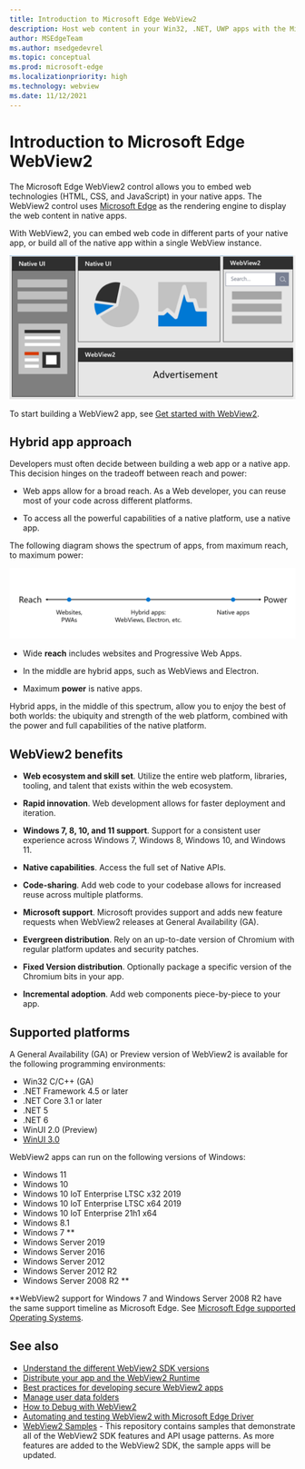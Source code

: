 ```yaml
---
title: Introduction to Microsoft Edge WebView2
description: Host web content in your Win32, .NET, UWP apps with the Microsoft Edge WebView2 control.
author: MSEdgeTeam
ms.author: msedgedevrel
ms.topic: conceptual
ms.prod: microsoft-edge
ms.localizationpriority: high
ms.technology: webview
ms.date: 11/12/2021
---
```

# Introduction to Microsoft Edge WebView2

The Microsoft Edge WebView2 control allows you to embed web technologies (HTML, CSS, and JavaScript) in your native apps.  The WebView2 control uses [Microsoft Edge](https://www.microsoftedgeinsider.com) as the rendering engine to display the web content in native apps.

With WebView2, you can embed web code in different parts of your native app, or build all of the native app within a single WebView instance.

![Diagram of an app with native UI areas in the left and top left, and WebView2 UI areas in the top right and bottom.](media/webview2/what-webview.png)

To start building a WebView2 app, see [Get started with WebView2](get-started/get-started.md).


<!-- ====================================================================== -->
## Hybrid app approach

Developers must often decide between building a web app or a native app.  This decision hinges on the tradeoff between reach and power:

*  Web apps allow for a broad reach.  As a Web developer, you can reuse most of your code across different platforms.

*  To access all the powerful capabilities of a native platform, use a native app.

The following diagram shows the spectrum of apps, from maximum reach, to maximum power:

![The spectrum of apps, from maximum reach but less power, to an optimal hybrid blend, to maximum power but less reach.](media/webview2/web-native.png)

*  Wide **reach** includes websites and Progressive Web Apps.

*  In the middle are hybrid apps, such as WebViews and Electron.

*  Maximum **power** is native apps.

Hybrid apps, in the middle of this spectrum, allow you to enjoy the best of both worlds: the ubiquity and strength of the web platform, combined with the power and full capabilities of the native platform.


<!-- ====================================================================== -->
## WebView2 benefits

*  **Web ecosystem and skill set**.  Utilize the entire web platform, libraries, tooling, and talent that exists within the web ecosystem.

*  **Rapid innovation**.  Web development allows for faster deployment and iteration.

*  **Windows 7, 8, 10, and 11 support**.  Support for a consistent user experience across Windows 7, Windows 8, Windows 10, and Windows 11.

*  **Native capabilities**.  Access the full set of Native APIs.

*  **Code-sharing**.  Add web code to your codebase allows for increased reuse across multiple platforms.

*  **Microsoft support**.  Microsoft provides support and adds new feature requests when WebView2 releases at General Availability (GA).

*  **Evergreen distribution**.  Rely on an up-to-date version of Chromium with regular platform updates and security patches.

*  **Fixed Version distribution**.  Optionally package a specific version of the Chromium bits in your app.

*  **Incremental adoption**.  Add web components piece-by-piece to your app.


<!-- ====================================================================== -->
## Supported platforms

A General Availability (GA) or Preview version of WebView2 is available for the following programming environments:

*  Win32 C/C++ (GA)
*  .NET Framework 4.5 or later
*  .NET Core 3.1 or later
*  .NET 5
*  .NET 6
*  WinUI 2.0 (Preview)
*  [WinUI 3.0](/uwp/toolkits/winui3/index)

WebView2 apps can run on the following versions of Windows:

*  Windows 11
*  Windows 10
*  Windows 10 IoT Enterprise LTSC x32 2019
*  Windows 10 IoT Enterprise LTSC x64 2019
*  Windows 10 IoT Enterprise 21h1 x64
*  Windows 8.1
*  Windows 7 \*\*
*  Windows Server 2019
*  Windows Server 2016
*  Windows Server 2012
*  Windows Server 2012 R2
*  Windows Server 2008 R2 \*\*

\*\*WebView2 support for Windows 7 and Windows Server 2008 R2 have the same support timeline as Microsoft Edge.  See [Microsoft Edge supported Operating Systems](/deployedge/microsoft-edge-supported-operating-systems).


<!-- ====================================================================== -->
## See also

<!-- possibly remove some of these and rely on TOC instead -->

* [Understand the different WebView2 SDK versions](concepts/versioning.md)
* [Distribute your app and the WebView2 Runtime](concepts/distribution.md)
* [Best practices for developing secure WebView2 apps](concepts/security.md)
* [Manage user data folders](concepts/user-data-folder.md)
* [How to Debug with WebView2](how-to/debug.md)
* [Automating and testing WebView2 with Microsoft Edge Driver](how-to/webdriver.md)
* [WebView2 Samples](https://github.com/MicrosoftEdge/WebView2Samples) - This repository contains samples that demonstrate all of the WebView2 SDK features and API usage patterns.  As more features are added to the WebView2 SDK, the sample apps will be updated.<!-- make sure this statement is in the repo readme, then possibly remove it from here -->
